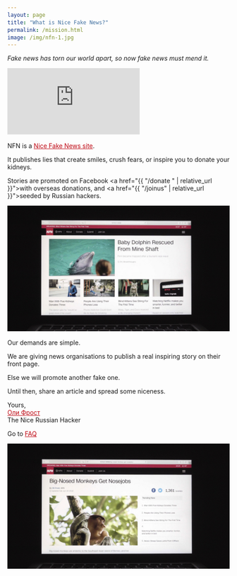 ```yaml
---
layout: page
title: "What is Nice Fake News?"
permalink: /mission.html
image: /img/nfn-1.jpg
---
```


<style>
article {
    font-size: 1.3em;

}
hr {
  border-color: #BE0712;
}
.content {
  min-width: 100%;
}
.full-width {
  background-color: #0c0c0c;
  color: white;

}
header {
  border-bottom: 3px solid #BE0712;
}

h1 {

  font-weight: 500;
  letter-spacing: -0.1;
}

a {
  color: #BE0712;
}

/*article img {
  border: 1px solid white;
}*/

</style>

*Fake news has torn our world apart, so now fake news must mend it.*


<div class="youtube-player">
<iframe src="https://www.youtube.com/embed/{{ site.video }}?rel=0&amp;modestbranding=1;" frameborder="0" allow="autoplay; encrypted-media" allowfullscreen></iframe>
</div>




NFN is a <a href="/">Nice Fake News site</a>.

It publishes lies that create smiles, crush fears, or inspire you to donate your kidneys.

Stories are promoted on Facebook <a href="{{ "/donate " | relative_url }}">with overseas donations</a>, and <a href="{{ "/joinus" | relative_url }}">seeded by Russian hackers</a>.

![Nice Fake News](/img/NFN6.jpg)

Our demands are simple.

We are giving news organisations <strong id="thecountdown"></strong> to publish a real inspiring story on their front page.

Else we will promote another fake one.


Until then, share an article and spread some niceness.

Yours,  
<a href="http://olifro.st" class="russian">Оли Фрост</a>  
The Nice Russian Hacker

Go to <a href="/faq/">FAQ</a>


![Nice Fake News](/img/NFN3.jpg)


<script type="text/javascript">

var countDownDate = new Date("Jun 11, 2018 09:00:00").getTime();


var x = setInterval(function() {


  var now = new Date().getTime();


  var distance = countDownDate - now;


  var days = Math.floor(distance / (1000 * 60 * 60 * 24));
  var hours = Math.floor((distance % (1000 * 60 * 60 * 24)) / (1000 * 60 * 60));
  var minutes = Math.floor((distance % (1000 * 60 * 60)) / (1000 * 60));
  var seconds = Math.floor((distance % (1000 * 60)) / 1000);


  document.getElementById("thecountdown").innerHTML =  hours + ":"
  + minutes + ":" + seconds;


  if (distance < 0) {
    clearInterval(x);
    document.getElementById("thecountdown").innerHTML = "24 hours";
  }
}, 1000);
</script>
